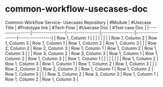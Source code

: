 # common-workflow-usecases-doc
Common Workflow Service- Usecases Repository
| #Module | #Usecase Title | #Prototype link | #Tech Flow | #Usecase Doc | #Test case Doc | 
|-----------------|-----------------|-----------------|-----------------|-----------------|-----------------|
| Row 1, Column 1 |  |  |  |  |  | 
|  | Row 1, Column 2 | Row 1, Column 3 | Row 1, Column 1 | Row 1, Column 2 | Row 1, Column 3 | 
|  | Row 2, Column 2 | Row 2, Column 3 | Row 1, Column 1 | Row 1, Column 2 | Row 1, Column 3 | 
|  | Row 3, Column 2 | Row 3, Column 3 | Row 1, Column 1 | Row 1, Column 2 | Row 1, Column 3 | 
| Row 1, Column 1 |  |  |  |  |  | 
|  | Row 1, Column 2 | Row 1, Column 3 | Row 1, Column 1 | Row 1, Column 2 | Row 1, Column 3 | 
|  | Row 2, Column 2 | Row 2, Column 3 | Row 1, Column 1 | Row 1, Column 2 | Row 1, Column 3 | 
|  | Row 3, Column 2 | Row 3, Column 3 | Row 1, Column 1 | Row 1, Column 2 | Row 1, Column 3 | 


